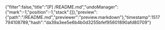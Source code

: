 {"filter":false,"title":"[P] /README.md","undoManager":{"mark":-1,"position":-1,"stack":[]},"preview":{"path":"/README.md","previewer":"preview.markdown"},"timestamp":1517794108789,"hash":"da39a3ee5e6b4b0d3255bfef95601890afd80709"}